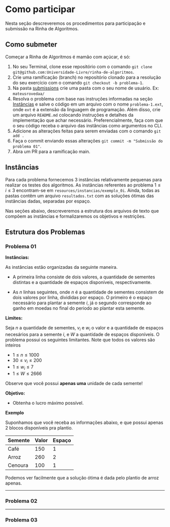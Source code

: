# Como participar

Nesta seção descreveremos os procedimentos para participação e submissão na Rinha de Algoritmos.

## Como submeter

Começar a Rinha de Algoritmos é mamão com açúcar, é só:

1. No seu Terminal, clone esse repositório com o comando `git clone git@github.com:Universidade-Livre/rinha-de-algoritmos`.
2. Crie uma ramificação (branch) no repositório clonado para a resolução do seu exercício com o comando `git checkout -b problema-1`.
3. Na pasta [submissions](./submissions/) crie uma pasta com o seu nome de usuário. Ex: `mateusrovedaa/`
4. Resolva o problema com base nas instruções informadas na seção [Instâncias](#instâncias) e salve o código em um arquivo com o nome `problema-1.ext`, onde `ext` é a extensão da linguagem de programação. Além disso, crie um arquivo `README.md` colocando instruções e detalhes da implementação que achar necessário. Preferencialmente, faça com que o seu código receba o arquivo das instâncias como argumentos no CLI.
5. Adicione as alterações feitas para serem enviadas com o comando `git add .`
6. Faça o commit enviando essas alterações `git commit -m "Submissão do problema 01"`.
7. Abra um PR para a ramificação main.

## Instâncias

Para cada problema fornecemos 3 instâncias relativamente pequenas para realizar os testes dos algoritmos. As instâncias referentes ao problema $1 \leq i \leq 3$ encontram-se em `resources/instancias/exemplo_0i`. Ainda, todas as pastas contêm um arquivo `resultados.txt` com as soluções ótimas das instâncias dadas, separadas por espaço.

Nas seções abaixo, descreveremos a estrutura dos arquivos de texto que compõem as instâncias e formalizaremos os objetivos e restrições.

## Estrutura dos Problemas

### Problema 01

**Instâncias:**

As instâncias estão organizadas da seguinte maneira.

- A primeira linha consiste de dois valores, a quantidade de sementes distintas e a quantidade de espaços disponíveis, respectivamente.

- As $n$ linhas seguintes, onde $n$ é a quantidade de sementes consistem de dois valores por linha, divididas por espaço. O primeiro é o espaço necessário para plantar a semente $i$, já o segundo corresponde ao ganho em moedas no final do periodo ao plantar esta semente.

**Limites:**

Seja $n$ a quantidade de sementes, $v_{i}$ e $w_{i}$ o valor e a quantidade de espaços necesários para a semente $i$, e $W$ a quantidade de espaços disponíveis. O problema possui os seguintes limitantes. Note que todos os valores são inteiros

- $1 \leq n \leq 1000$
- $30 \leq v_{i} \leq 200$
- $1 \leq w_{i} \leq 7$
- $1 \leq W \leq 2666$

Observe que você possui **apenas uma** unidade de cada semente!

**Objetivo:** 

- Obtenha o lucro máximo possível.

**Exemplo**

Suponhamos que você receba as informações abaixo, e que possui apenas 2 blocos disponíveis pra plantio.

| **Semente** | **Valor** | **Espaço** |
|-------------|-----------|------------|
| Café        | 150       | 1          |
| Arroz       | 260       | 2          |
| Cenoura     | 100       | 1          |

Podemos ver facilmente que a solução ótima é dada pelo plantio de arroz apenas.

---

### Problema 02

---

### Problema 03

